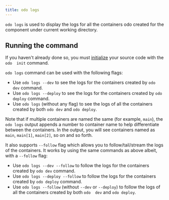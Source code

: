 ```yaml
---
title: odo logs
---
```


`odo logs` is used to display the logs for all the containers odo created for the component under current working 
directory.

## Running the command 

If you haven't already done so, you must [initialize](../command-reference/init) your source code with the `odo 
init` command. 

`odo logs` command can be used with the following flags:
* Use `odo logs --dev` to see the logs for the containers created by `odo dev` command.
* Use `odo logs --deploy` to see the logs for the containers created by `odo deploy` command.
* Use `odo logs` (without any flag) to see the logs of all the containers created by both `odo dev` and `odo deploy`.

Note that if multiple containers are named the same (for example, `main`), the `odo logs` output appends a number to 
container name to help differentiate between the containers. In the output, you will see containers named as `main`, 
`main[1]`, `main[2]`, so on and so forth.

It also supports `--follow` flag which allows you to follow/tail/stream the logs of the containers. It works by using 
the same commands as above albeit, with a `--follow` flag:
* Use `odo logs --dev --follow` to follow the logs for the containers created by `odo dev` command.
* Use `odo logs --deploy --follow` to follow the logs for the containers created by `odo deploy` command.
* Use `odo logs --follow` (without `--dev` or `--deploy`) to follow the logs of all the containers created by both `odo 
  dev` and `odo deploy`.